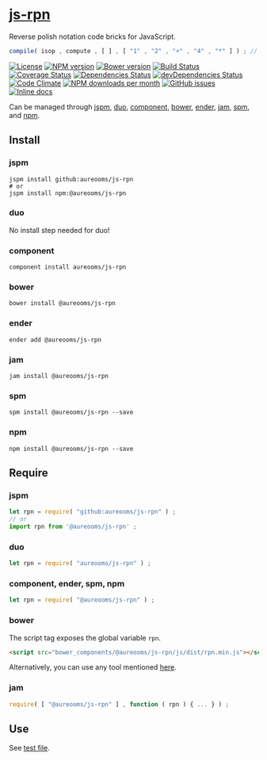 [js-rpn](http://aureooms.github.io/js-rpn)
==

Reverse polish notation code bricks for JavaScript.

```js
compile( isop , compute , [ ] , [ "1" , "2" , "+" , "4" , "*" ] ) ; // 12
```

[![License](https://img.shields.io/github/license/aureooms/js-rpn.svg?style=flat)](https://raw.githubusercontent.com/aureooms/js-rpn/master/LICENSE)
[![NPM version](https://img.shields.io/npm/v/@aureooms/js-rpn.svg?style=flat)](https://www.npmjs.org/package/@aureooms/js-rpn)
[![Bower version](https://img.shields.io/bower/v/@aureooms/js-rpn.svg?style=flat)](http://bower.io/search/?q=@aureooms/js-rpn)
[![Build Status](https://img.shields.io/travis/aureooms/js-rpn.svg?style=flat)](https://travis-ci.org/aureooms/js-rpn)
[![Coverage Status](https://img.shields.io/coveralls/aureooms/js-rpn.svg?style=flat)](https://coveralls.io/r/aureooms/js-rpn)
[![Dependencies Status](https://img.shields.io/david/aureooms/js-rpn.svg?style=flat)](https://david-dm.org/aureooms/js-rpn#info=dependencies)
[![devDependencies Status](https://img.shields.io/david/dev/aureooms/js-rpn.svg?style=flat)](https://david-dm.org/aureooms/js-rpn#info=devDependencies)
[![Code Climate](https://img.shields.io/codeclimate/github/aureooms/js-rpn.svg?style=flat)](https://codeclimate.com/github/aureooms/js-rpn)
[![NPM downloads per month](https://img.shields.io/npm/dm/@aureooms/js-rpn.svg?style=flat)](https://www.npmjs.org/package/@aureooms/js-rpn)
[![GitHub issues](https://img.shields.io/github/issues/aureooms/js-rpn.svg?style=flat)](https://github.com/aureooms/js-rpn/issues)
[![Inline docs](http://inch-ci.org/github/aureooms/js-rpn.svg?branch=master&style=shields)](http://inch-ci.org/github/aureooms/js-rpn)

Can be managed through [jspm](https://github.com/jspm/jspm-cli),
[duo](https://github.com/duojs/duo),
[component](https://github.com/componentjs/component),
[bower](https://github.com/bower/bower),
[ender](https://github.com/ender-js/Ender),
[jam](https://github.com/caolan/jam),
[spm](https://github.com/spmjs/spm),
and [npm](https://github.com/npm/npm).

## Install

### jspm
```terminal
jspm install github:aureooms/js-rpn
# or
jspm install npm:@aureooms/js-rpn
```
### duo
No install step needed for duo!

### component
```terminal
component install aureooms/js-rpn
```

### bower
```terminal
bower install @aureooms/js-rpn
```

### ender
```terminal
ender add @aureooms/js-rpn
```

### jam
```terminal
jam install @aureooms/js-rpn
```

### spm
```terminal
spm install @aureooms/js-rpn --save
```

### npm
```terminal
npm install @aureooms/js-rpn --save
```

## Require
### jspm
```js
let rpn = require( "github:aureooms/js-rpn" ) ;
// or
import rpn from '@aureooms/js-rpn' ;
```
### duo
```js
let rpn = require( "aureooms/js-rpn" ) ;
```

### component, ender, spm, npm
```js
let rpn = require( "@aureooms/js-rpn" ) ;
```

### bower
The script tag exposes the global variable `rpn`.
```html
<script src="bower_components/@aureooms/js-rpn/js/dist/rpn.min.js"></script>
```
Alternatively, you can use any tool mentioned [here](http://bower.io/docs/tools/).

### jam
```js
require( [ "@aureooms/js-rpn" ] , function ( rpn ) { ... } ) ;
```

## Use

See [test file](https://github.com/aureooms/js-rpn/blob/master/test/js/src/all.js).
